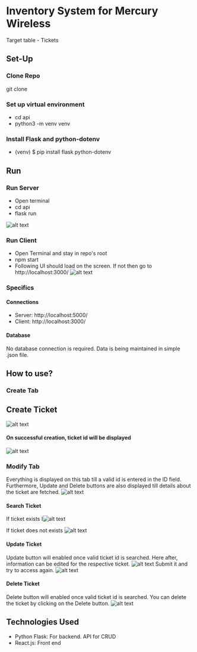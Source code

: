 # Inventory System for Mercury Wireless
Target table - Tickets

## Set-Up

### Clone Repo
git clone <repo>
### Set up virtual environment
  - cd api
  - python3 -m venv venv
### Install Flask and python-dotenv
  - (venv) $ pip install flask python-dotenv

## Run
### Run Server
- Open terminal
- cd api
- flask run

![alt text](https://github.com/komalsorte/Inventory-System-for-Mercury-Wireless/blob/master/img/server.png)
### Run Client
- Open Terminal and stay in repo's root
- npm start
- Following UI should load on the screen. If not then go to http://localhost:3000/
![alt text](https://github.com/komalsorte/Inventory-System-for-Mercury-Wireless/blob/master/img/homePage.png)
### Specifics
#### Connections
- Server: http://localhost:5000/
- Client: http://localhost:3000/
#### Database
No database connection is required. Data is being maintained in simple .json file. 

## How to use?
### Create Tab
## Create Ticket
![alt text](https://github.com/komalsorte/Inventory-System-for-Mercury-Wireless/blob/master/img/createTicket.png)
#### On successful creation, ticket id will be displayed
![alt text](https://github.com/komalsorte/Inventory-System-for-Mercury-Wireless/blob/master/img/ticketCreated.png)
### Modify Tab
Everything is displayed on this tab till a valid id is entered in the ID field. Furthermore, Update and Delete buttons are also displayed till details about the ticket are fetched.
![alt text](https://github.com/komalsorte/Inventory-System-for-Mercury-Wireless/blob/master/img/ModifyTab.png)
#### Search Ticket
If ticket exists
I![alt text](https://github.com/komalsorte/Inventory-System-for-Mercury-Wireless/blob/master/img/searchID.png)

If ticket does not exists
![alt text](https://github.com/komalsorte/Inventory-System-for-Mercury-Wireless/blob/master/img/InvalidTicket.png)


#### Update Ticket
Update button will enabled once valid ticket id is searched. Here after, information can be edited for the respective ticket.
![alt text](https://github.com/komalsorte/Inventory-System-for-Mercury-Wireless/blob/master/img/ModifyTicket.png)
Submit it and try to access again. 
![alt text](https://github.com/komalsorte/Inventory-System-for-Mercury-Wireless/blob/master/img/ModifiedTicketSearched.png)

#### Delete Ticket
Delete button will enabled once valid ticket id is searched. You can delete the ticket by  clicking on the Delete button.
![alt text](https://github.com/komalsorte/Inventory-System-for-Mercury-Wireless/blob/master/img/TicketDeleted.png)

## Technologies Used
- Python Flask: For backend. API for CRUD
- React.js: Front end
